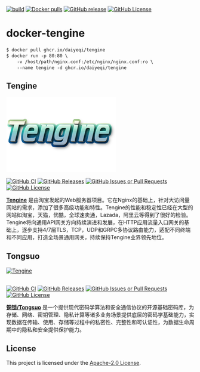 [![build](https://github.com/daiyeqi/docker-tengine/actions/workflows/docker.yml/badge.svg)](https://github.com/daiyeqi/docker-tengine/actions/workflows/docker.yml)
[![Docker pulls](https://img.shields.io/docker/pulls/daiyeqi/tengine.svg)](https://hub.docker.com/r/daiyeqi/tengine/)
[![GitHub release](https://img.shields.io/github/release/daiyeqi/docker-tengine.svg)](https://github.com/daiyeqi/docker-tengine/releases)
[![GitHub License](https://img.shields.io/github/license/daiyeqi/docker-tengine)
](https://github.com/daiyeqi/docker-tengine/blob/main/LICENSE)

# docker-tengine

```console
$ docker pull ghcr.io/daiyeqi/tengine
$ docker run -p 80:80 \
    -v /host/path/nginx.conf:/etc/nginx/nginx.conf:ro \
    --name tengine -d ghcr.io/daiyeqi/tengine
```

## Tengine

  
<a href="https://tengine.taobao.org" target="_blank">
<img alt="Tengine" src="https://github.com/alibaba/tengine/raw/master/docs/image/tengine-logo.png">
</a>
<br>

[![GitHub CI](https://github.com/alibaba/tengine/actions/workflows/ci.yml/badge.svg)](https://github.com/alibaba/tengine/actions/workflows/ci.yml)
[![GitHub Releases](https://img.shields.io/github/release/alibaba/tengine.svg)](https://github.com/alibaba/tengine/releases)
[![GitHub Issues or Pull Requests](https://img.shields.io/github/issues/alibaba/tengine)](https://github.com/alibaba/tengine/issues)
[![GitHub License](https://img.shields.io/github/license/alibaba/tengine)](https://github.com/alibaba/tengine/blob/master/LICENSE)


[**Tengine**](https://github.com/alibaba/tengine) 是由淘宝发起的Web服务器项目。它在Nginx的基础上，针对大访问量网站的需求，添加了很多高级功能和特性。Tengine的性能和稳定性已经在大型的网站如淘宝，天猫，优酷，全球速卖通，Lazada，阿里云等得到了很好的检验。Tengine将向通用API网关方向持续演进和发展，在HTTP应用流量入口网关的基础上，逐步支持4/7层TLS，TCP，UDP和GRPC多协议路由能力，适配不同终端和不同应用，打造全场景通用网关，持续保持Tengine业界领先地位。

## Tongsuo

<a href="https://www.tongsuo.net/" target="_blank">
<img alt="Tengine" src="https://github.com/Tongsuo-Project/Tongsuo/raw/master/tongsuo.png" width=300px>
</a>
<br>
<br>

[![GitHub CI](https://github.com/Tongsuo-Project/Tongsuo/workflows/GitHub%20CI/badge.svg)](https://github.com/Tongsuo-Project/Tongsuo/actions?query=workflow%3A%22GitHub+CI%22)
[![GitHub Releases](https://img.shields.io/github/release/Tongsuo-Project/Tongsuo.svg)](https://github.com/Tongsuo-Project/Tongsuo/releases)
[![GitHub Issues or Pull Requests](https://img.shields.io/github/issues/Tongsuo-Project/Tongsuo)](https://github.com/Tongsuo-Project/Tongsuo/issues)
[![GitHub License](https://img.shields.io/github/license/Tongsuo-Project/Tongsuo)](https://github.com/Tongsuo-Project/Tongsuo/blob/master/LICENSE.txt)

[**铜锁/Tongsuo**](https://github.com/Tongsuo-Project/Tongsuo) 是一个提供现代密码学算法和安全通信协议的开源基础密码库，为存储、网络、密钥管理、隐私计算等诸多业务场景提供底层的密码学基础能力，实现数据在传输、使用、存储等过程中的私密性、完整性和可认证性，为数据生命周期中的隐私和安全提供保护能力。


## License
This project is licensed under the [Apache-2.0 License](LICENSE).